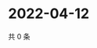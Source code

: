 # 2022-04-12

共 0 条

<!-- BEGIN WEIBO -->
<!-- 最后更新时间 Tue Apr 12 2022 01:19:07 GMT+0800 (China Standard Time) -->

<!-- END WEIBO -->
